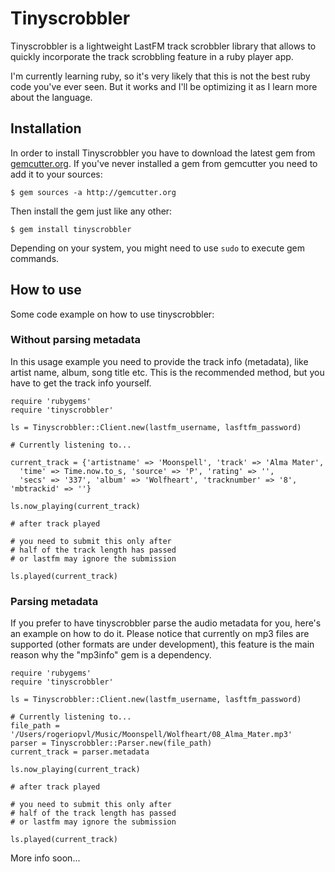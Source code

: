 # Tinyscrobbler

Tinyscrobbler is a lightweight LastFM track scrobbler library that allows to quickly incorporate the track scrobbling feature in a ruby player app.

I'm currently learning ruby, so it's very likely that this is not the best ruby code you've ever seen. But it works and I'll be optimizing it as I learn more about the language.

## Installation

In order to install Tinyscrobbler you have to download the latest gem from [gemcutter.org](http://gemcutter.org). If you've never installed a gem from gemcutter you need to add it to your sources:

	$ gem sources -a http://gemcutter.org

Then install the gem just like any other:

	$ gem install tinyscrobbler

Depending on your system, you might need to use `sudo` to execute gem commands.

## How to use

Some code example on how to use tinyscrobbler:

### Without parsing metadata

In this usage example you need to provide the track info (metadata), like artist name, album, song title etc. This is the recommended method, but you have to get the track info yourself.


	require 'rubygems'
	require 'tinyscrobbler'

	ls = Tinyscrobbler::Client.new(lastfm_username, lasftfm_password)

	# Currently listening to...

	current_track = {'artistname' => 'Moonspell', 'track' => 'Alma Mater',
	  'time' => Time.now.to_s, 'source' => 'P', 'rating' => '',
	  'secs' => '337', 'album' => 'Wolfheart', 'tracknumber' => '8', 'mbtrackid' => ''}

	ls.now_playing(current_track)

	# after track played
	
	# you need to submit this only after
	# half of the track length has passed
	# or lastfm may ignore the submission
	
	ls.played(current_track)

### Parsing metadata

If you prefer to have tinyscrobbler parse the audio metadata for you, here's an example on how to do it.
Please notice that currently on mp3 files are supported (other formats are under development), this feature is the main reason why the "mp3info" gem is a dependency.

	require 'rubygems'
	require 'tinyscrobbler'
	
	ls = Tinyscrobbler::Client.new(lastfm_username, lasftfm_password)

	# Currently listening to...
	file_path = '/Users/rogeriopvl/Music/Moonspell/Wolfheart/08_Alma_Mater.mp3'
	parser = Tinyscrobbler::Parser.new(file_path)
	current_track = parser.metadata
	
	ls.now_playing(current_track)
	
	# after track played
	
	# you need to submit this only after
	# half of the track length has passed
	# or lastfm may ignore the submission
	
	ls.played(current_track)
	

More info soon...

